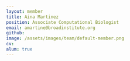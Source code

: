 ```yaml
---
layout: member
title: Aina Martinez
position: Associate Computational Biologist
email: amartine@broadinstitute.org
github: 
image: /assets/images/team/default-member.png
cv:
alum: true
---
```


